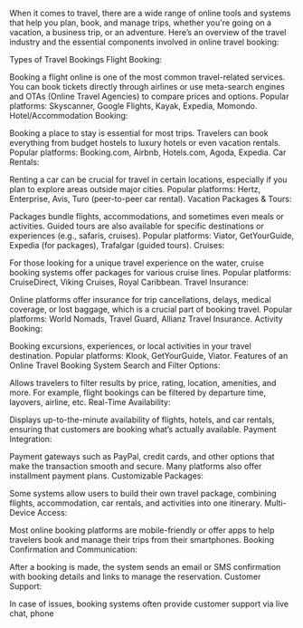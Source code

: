When it comes to travel, there are a wide range of online tools and systems that help you plan, book, and manage trips, whether you're going on a vacation, a business trip, or an adventure. Here’s an overview of the travel industry and the essential components involved in online travel booking:

Types of Travel Bookings
Flight Booking:

Booking a flight online is one of the most common travel-related services. You can book tickets directly through airlines or use meta-search engines and OTAs (Online Travel Agencies) to compare prices and options.
Popular platforms:
Skyscanner, Google Flights, Kayak, Expedia, Momondo.
Hotel/Accommodation Booking:

Booking a place to stay is essential for most trips. Travelers can book everything from budget hostels to luxury hotels or even vacation rentals.
Popular platforms:
Booking.com, Airbnb, Hotels.com, Agoda, Expedia.
Car Rentals:

Renting a car can be crucial for travel in certain locations, especially if you plan to explore areas outside major cities.
Popular platforms:
Hertz, Enterprise, Avis, Turo (peer-to-peer car rental).
Vacation Packages & Tours:

Packages bundle flights, accommodations, and sometimes even meals or activities. Guided tours are also available for specific destinations or experiences (e.g., safaris, cruises).
Popular platforms:
Viator, GetYourGuide, Expedia (for packages), Trafalgar (guided tours).
Cruises:

For those looking for a unique travel experience on the water, cruise booking systems offer packages for various cruise lines.
Popular platforms:
CruiseDirect, Viking Cruises, Royal Caribbean.
Travel Insurance:

Online platforms offer insurance for trip cancellations, delays, medical coverage, or lost baggage, which is a crucial part of booking travel.
Popular platforms:
World Nomads, Travel Guard, Allianz Travel Insurance.
Activity Booking:

Booking excursions, experiences, or local activities in your travel destination.
Popular platforms:
Klook, GetYourGuide, Viator.
Features of an Online Travel Booking System
Search and Filter Options:

Allows travelers to filter results by price, rating, location, amenities, and more. For example, flight bookings can be filtered by departure time, layovers, airline, etc.
Real-Time Availability:

Displays up-to-the-minute availability of flights, hotels, and car rentals, ensuring that customers are booking what’s actually available.
Payment Integration:

Payment gateways such as PayPal, credit cards, and other options that make the transaction smooth and secure. Many platforms also offer installment payment plans.
Customizable Packages:

Some systems allow users to build their own travel package, combining flights, accommodation, car rentals, and activities into one itinerary.
Multi-Device Access:

Most online booking platforms are mobile-friendly or offer apps to help travelers book and manage their trips from their smartphones.
Booking Confirmation and Communication:

After a booking is made, the system sends an email or SMS confirmation with booking details and links to manage the reservation.
Customer Support:

In case of issues, booking systems often provide customer support via live chat, phone
